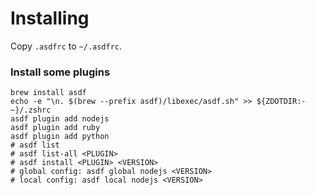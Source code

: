 # Installing

Copy `.asdfrc` to `~/.asdfrc`.

### Install some plugins

```
brew install asdf
echo -e "\n. $(brew --prefix asdf)/libexec/asdf.sh" >> ${ZDOTDIR:-~}/.zshrc
asdf plugin add nodejs 
asdf plugin add ruby
asdf plugin add python
# asdf list
# asdf list-all <PLUGIN>
# asdf install <PLUGIN> <VERSION> 
# global config: asdf global nodejs <VERSION>
# local config: asdf local nodejs <VERSION>
```
